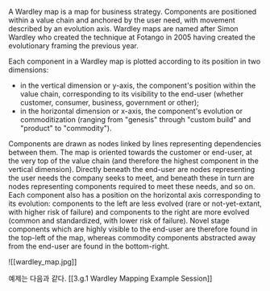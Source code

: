 A Wardley map is a map for business strategy. Components are positioned within a value chain and anchored by the user need, with movement described by an evolution axis. Wardley maps are named after Simon Wardley who created the technique at Fotango in 2005 having created the evolutionary framing the previous year. 

Each component in a Wardley map is plotted according to its position in two dimensions:

- in the vertical dimension or y-axis, the component's position within the value chain, corresponding to its visibility to the end-user (whether customer, consumer, business, government or other);
- in the horizontal dimension or x-axis, the component's evolution or commoditization (ranging from "genesis" through "custom build" and "product" to "commodity").

Components are drawn as nodes linked by lines representing dependencies between them. The map is oriented towards the customer or end-user, at the very top of the value chain (and therefore the highest component in the vertical dimension). Directly beneath the end-user are nodes representing the user needs the company seeks to meet, and beneath these in turn are nodes representing components required to meet these needs, and so on. Each component also has a position on the horizontal axis corresponding to its evolution: components to the left are less evolved (rare or not-yet-extant, with higher risk of failure) and components to the right are more evolved (common and standardized, with lower risk of failure). Novel stage components which are highly visible to the end-user are therefore found in the top-left of the map, whereas commodity components abstracted away from the end-user are found in the bottom-right.

![[wardley_map.jpg]]

예제는 다음과 같다.
[[3.g.1 Wardley Mapping Example Session]]